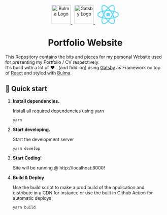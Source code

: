 <p align="center">
  <a href="https://bulma.io">
    <img alt="Bulma Logo" src="https://bulma.io/images/bulma-logo.png" height="60" />
  </a>
  &nbsp;
  <a href="https://www.gatsbyjs.com">
    <img alt="Gatsby Logo" src="https://www.gatsbyjs.com/Gatsby-Monogram.svg" height="60" />
  </a>
  &nbsp;
  <a href="https://www.gatsbyjs.com">
    <img src="data:image/svg+xml;base64,PHN2ZyB4bWxucz0iaHR0cDovL3d3dy53My5vcmcvMjAwMC9zdmciIHZpZXdCb3g9Ii0xMS41IC0xMC4yMzE3NCAyMyAyMC40NjM0OCI+CiAgPHRpdGxlPlJlYWN0IExvZ288L3RpdGxlPgogIDxjaXJjbGUgY3g9IjAiIGN5PSIwIiByPSIyLjA1IiBmaWxsPSIjNjFkYWZiIi8+CiAgPGcgc3Ryb2tlPSIjNjFkYWZiIiBzdHJva2Utd2lkdGg9IjEiIGZpbGw9Im5vbmUiPgogICAgPGVsbGlwc2Ugcng9IjExIiByeT0iNC4yIi8+CiAgICA8ZWxsaXBzZSByeD0iMTEiIHJ5PSI0LjIiIHRyYW5zZm9ybT0icm90YXRlKDYwKSIvPgogICAgPGVsbGlwc2Ugcng9IjExIiByeT0iNC4yIiB0cmFuc2Zvcm09InJvdGF0ZSgxMjApIi8+CiAgPC9nPgo8L3N2Zz4K" alt="React Logo" height="60">
  </a>
</p>
<h1 align="center">
  Portfolio Website
</h1>

This Repository contains the bits and pieces for my personal Website used for presenting my Portfolio / CV respectively. <br>
It's build with a lot of ❤️ &nbsp; (and fiddling) using <a href="https://www.gatsbyjs.com">Gatsby</a> as Framework on top of <a href="https://reactjs.org/">React</a> and styled with <a href="https://bulma.io/">Bulma</a>.

## 🚀 Quick start

1.  **Install dependencies.**

    Install all required dependencies using yarn

    ```shell
    yarn
    ```

2.  **Start developing.**

    Start the development server

    ```shell
    yarn develop
    ```

3.  **Start Coding!**

    Site will be running @ http://localhost:8000!

4.  **Build & Deploy**

    Use the build script to make a prod build of the application and distribute in a CDN for instance or use the built in Github Action for automatic deploys

    ```shell
    yarn build
    ```
